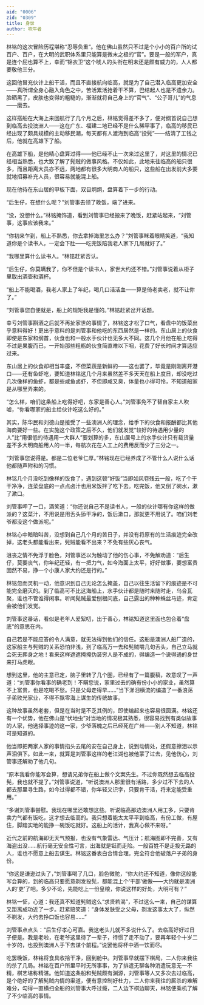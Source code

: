 ```yaml
---
aid: "0006"
zid: "0309"
title: 身世
author: 吹牛者
---
```


林铭的这次冒险历程堪称“忍辱负重“。他在佛山虽然只不过是个小小的百户所的试百户、百户，在大明的武职体系里只能算是微末之极的“官”。要是一般的军户，真是连个屁也算不上，幸而“锦衣卫“这个唬人的头衔在明末还是颇有威力的，人人都要敬他三分。

这回他冒充伙计上船干活，而且不直接航向临高，就是为了自己潜入临高更加安全——真所谓全身心融入角色之中，苦活累活抢着干不算，巴结起人也是不遗余力。脸晒黑了，皮肤也变得的粗糙的，渐渐就将自己身上的“官气”、“公子哥儿”的气息——磨去。

这样搭船在大海上来回航行了几个月之后，林铭觉得差不多了，便对纲首说自己想到临高去投澳洲人——这在广东、福建二地已经不是什么稀罕事了，临高的移民已经出现了颇具规模的主动移民潮，每天都有人渡海到临高“投髡”——结清了工钱之后，他就在高雄下了船。

在高雄下船，是他精心盘算过得——他已经不止一次来过这里了，对这里的情况已经相当熟悉，也大致了解了髡贼的做事风格。不仅如此，此地来往临高的船只很多，而且距离大员亦不远，两地都有很多大明商人的船只，这些船在出发前大多要就地招募补充人员，很容易就能混上船。

现在他待在东山居的甲板下面，双目炯炯，盘算着下一步的行动。

“后生仔，在想什么呢？”刘管事去领了晚饭，端了进来。

“没，没想什么。”林铭掩饰道，看到刘管事已经搬来了晚饭，赶紧站起来，“刘管事，这事应该我来。”

“你初来乍到，船上不熟悉，你去拿掉海里怎么办？”刘管事眯着眼睛笑道，“我知道你是个读书人，一定会下肚——吃完饭陪我老人家下几局就好了。”

“我哪里算什么读书人。“林铭赶紧否认。

“后生仔，你莫瞒我了，你不但是个读书人，家世大约还不错。”刘管事说着从柜子里取出酒壶和酒杯。

“船上不能喝酒，我老人家上了年纪，喝几口活活血——算是倚老卖老，就不让你了。”

“刘管事您自便就是，船上的规矩我是懂的。”林铭赶紧岔开话题。

幸亏刘管事斟酒之后就不再扯家世的事情了，林铭这才松了口气，看盘中的饭菜出乎意料得好！更出乎意料的是刘管事和他吃的东西居然是一样的。东山居上的伙食即使是东家和纲首，伙食也和一般水手伙计也无多大不同。这几个月他在船上吃得不过是果腹而已，一开始那些粗粝的伙食简直难以下咽，花费了好长时间才算适应过来。

东山居上的伙食却相当丰盛，不但菜蔬是新鲜的——这也罢了，毕竟是刚刚离开港口——还有鱼虾吃，要知道林铭这几个月来虽然差不多天天在船上度日，却没吃过几次像样的鱼虾，都是些咸鱼卤虾，不但即咸又臭，体量也小得可怜，不知道船家是从哪里弄来的。

“怎么样，咱们这条船上吃得好吧，东家是善心人。”刘管事免不了替自家主人吹嘘，“你看哪家的船主给伙计吃这么好的。”

其实，陈华民和刘德山是接受了一些澳洲人的理念，给手下的伙食和报酬都比其他海商要好一些。在实施这个政策之后不久，他们就发觉“较好的待遇用少量的人”比“用很低的待遇用一大群人”要划算的多，东山居号上的水手伙计只有载货量差不多大明商船用人的一半，每航次花在人工上的费用反而少了三分之一。

“刘管事您说得是。都是二位老爷仁厚。”林铭现在已经养成了不管什么人说什么话他都随声附和的习惯。

林铭几个月没吃到像样的饭食了，遇到这顿“好饭”当即如风卷残云一般，吃了个干干净净，连菜盘底的一点点卤汁也用米饭拌了吃下去。吃完饭，他又倒了碗水，漱了漱口。

刘管事呷了一口，酒笑道：“你还说自己不是读书人，一般的伙计哪有你这样的做派的？这菜汁，不用说是用舌头舔干净的，饭后漱口，那就更不用说了。咱们刘老爷都没这个做派呢。”

林铭心中暗暗叫苦，没想到自己几个月的苦日子，并没有将原有的生活痕迹完全改掉，这老头都能看出来，髡贼能看不出来？不免有些灰心丧气。

沮丧之情不免浮于脸色，刘管事还以为触动了他的伤心事，不免解劝道：“后生仔，莫要丧气，你年纪还轻，有一把力气，如今海面上太平，好好做事，要想富贵固然不易，挣一个小康人家大约还是行的。”

林铭忽而灵机一动，他意识到自己无论怎么掩盖，自己以往生活留下的痕迹是不可能完全磨灭的。到了临高可不比这海船上，水手伙计都是随时来随时走，乌合瓦聚，谁也不管谁得闲事。听闻髡贼最爱刨根问底，自己露出的种种蛛丝马迹，肯定会被他们发觉。

刘管事这番话，看似是老年人爱絮叨，出于善心，林铭知道这里面也包合着“盘底“的意思在内。

自己若是不能应答的令人满意，就无法得到他们的信任。这船是澳洲人船厂造的，这家船主与髡贼的关系恐怕非浅，到了临高万一去和髡贼嚼几句舌头，自己立马就会死无葬身之地！看来这样遮遮掩掩伪装穷人是不成的，得编造一个说得通的身世来打马虎眼。

想到这里，他的主意已定，脑子里转了几个圈，已经有了一篇腹稿，故意叹了一声道：“刘管事你看事的确老到！不瞒您说，家里过去的确有份小小的家业，虽然算不上富贵，也是吃喝不愁。只是父母走得早……”当下涕泪横流的编造了一番浪荡子弟败光家业，不得不飘零海上谋生的传统故事。

这种故事虽然老套，但是在当时是不乏其例的，即使编起来也容易很圆满。林铭还有一个优势，他在佛山是“伏地虫”对当地的情况极其熟悉，很容易找到有类似故事的人家，他选择事迹的这一家，少爷落魄之后已经死在广州——别人不知道，林铭可是知道的。

他当即把两家人家的事情掐头去尾的安在自己身上，说到动情处，还假意擦泪以示声泪俱下。如此一来，就算是刘管事这样的老江湖也被他蒙了过去，见他伤心，刘管事还解劝了他几句。

“原本我看你能写会算，想请兄弟你在船上做个文案先生。不过你既然想去临高投髡，我也就不提了。”刘管事说道，“听说澳洲人那里很有活路，多少过不下去的人都去那里寻生路，如今过得都不错，你年轻又识字，只要肯干活，将来定能受重用。”

“多谢刘管事尝慰。我现在哪里还敢想这些。听说临高那边澳洲人用工多，只要肯卖力气都有饭吃，这才想去临高的。我只想着能太太平平到临高，有份工做，有屋住，脚踏实地的能挣一碗饭吃就好。这船上的活计，我真心做不来呀。”

近代之前的航海即无天气预报，也没有气象雷达、气压计；航海图即不完善，又有海盗出没……航行毫无安全性可言，出海就是铤而走险。一般百姓不是走投无路的人，谁也不愿意上船去谋生。林铭这番表白合情合理。完全符合他破落户子弟的身份。

“你这是谦逊过头了，”刘管事喝了几口，脸色微酡，“你大约还不知道，像你这般能写会算的，到的临高只要愿意剃发投髡，都能混上个‘干部’做做——大约就是澳洲人的‘吏’了吧。多少不论，先能吃上一份皇粮，你说这样的好处，大明可有？”

林铭一怔，心道：我还真不知道髡贼这么“求贤若渴”，不过这么一来，自己的谋算又距离成功近了一步。赶紧赔笑道：“身体发肤受之父母，剃发这事太大了，纵然不剃发，大约去挣口饭也容易……”

刘管事点点头：“后生仔孝心可嘉。我这老头儿就不多说什么了。去临高好好过日子便是。我是老啦，在老爷这里待了一辈子，待惯了走不动了，要再年轻个十岁二十岁的，也投到澳洲人手下去谋个前程。”说罢他将杯中酒一饮而尽。

吃罢晚饭，林铭将食具收拾干净，回到舱中。刘管事早就摆下棋局，二人你来我往的杀了几局。林铭在百户所里平时无所事事，为了排遣无聊各种消遣玩意无一不精，棋艺堪称精湛。他知道这条船和髡贼颇有渊源，刘管事等人又多次去过临高，是个绝好的了解髡贼内情的渠道，便有意控制好杜力，二人你来我往的厮杀的难解难分，勾得一直横扫全船的刘管事大呼过瘾，二人边下棋边聊天，林铭便乘机了解了不少临高的事情。
